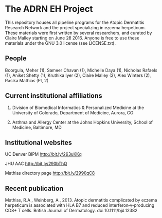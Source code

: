 # The ADRN EH Project

This repository houses all pipeline programs for the Atopic Dermatitis Research Network and the project specializing in ezcema herpeticum. These materials were first written by several researchers, and curated by Claire Malley starting on June 28 2016. Anyone is free to use these materials under the GNU 3.0 license (see LICENSE.txt).

## People

Boorgula, Meher (1), Sameer Chavan (1), Michelle Daya (1), Nicholas Rafaels (1), Aniket Shetty (1), Kruthika Iyer (2), Claire Malley (2), Alex Winters (2), Rasika Mathias (PI, 2)

## Current institutional affiliations

1. Division of Biomedical Informatics & Personalized Medicine at the University of Colorado, Department of Medicine, Aurora, CO

2. Asthma and Allergy Center at the Johns Hopkins University, School of Medicine, Baltimore, MD

## Institutional websites

UC Denver BIPM http://bit.ly/293uKKq

JHU AAC http://bit.ly/290bThQ

Mathias directory page http://bit.ly/2990qC8

## Recent publication

Mathias, R.A., Weinberg, A., 2013. Atopic dermatitis complicated by eczema herpeticum is associated with HLA B7 and reduced interferon‐γ‐producing CD8+ T cells. British Journal of Dermatology. doi:10.1111/bjd.12382
